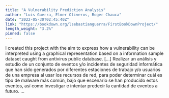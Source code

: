 ```yaml
---
title: "A Vulnerability Prediction Analysis"
author: "Luis Guerra, Elmer Oliveros, Roger Chauca"
date: "2022-05-30T02:45:40Z"
link: "https://bookdown.org/lsebastianguerra/FirstBookDownProject/"
length_weight: "3.2%"
pinned: false
---
```


I created this project with the aim to express how a vulnerability can be interpreted using a graphical representation based on a information sample dataset caught from antivirus public database. [...] Realizar un análisis y estudio de un conjunto de eventos y/o incidentes de seguridad informática que han sido generados por diferentes estaciones de trabajo y/o usuarios de una empresa al usar los recursos de red, para poder determinar cuál es tipo de malware más común, bajo que escenario se han producido estos eventos, así como investigar e intentar predecir la cantidad de eventos a futuro. ...

